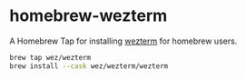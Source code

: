 # homebrew-wezterm

A Homebrew Tap for installing [wezterm](http://wezfurlong.org/wezterm/) for homebrew users.

```bash
brew tap wez/wezterm
brew install --cask wez/wezterm/wezterm
```
